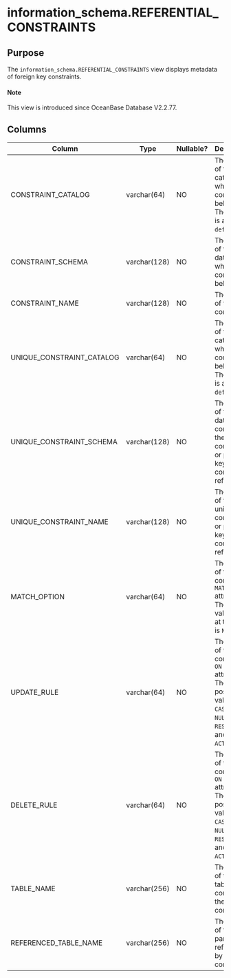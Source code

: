# information_schema.REFERENTIAL_CONSTRAINTS

## Purpose

The `information_schema.REFERENTIAL_CONSTRAINTS` view displays metadata of foreign key constraints.

<main id="notice" type='explain'>
  <h4>Note</h4>
  <p>This view is introduced since OceanBase Database V2.2.77. </p>
</main>

## Columns

| **Column** | **Type** | **Nullable?** | **Description** |
|---------------------------|-----------------------------------------|----------------|--------------------------------------------------------------|
| CONSTRAINT_CATALOG | varchar(64) | NO | The name of the catalog to which the constraint belongs. The value is always `def`. |
| CONSTRAINT_SCHEMA | varchar(128) | NO | The name of the database to which the constraint belongs. |
| CONSTRAINT_NAME | varchar(128) | NO | The name of the constraint. |
| UNIQUE_CONSTRAINT_CATALOG | varchar(64) | NO | The name of the catalog to which the constraint belongs. The value is always `def`. |
| UNIQUE_CONSTRAINT_SCHEMA | varchar(128) | NO | The name of the database containing the unique constraint or primary key that the constraint references. |
| UNIQUE_CONSTRAINT_NAME | varchar(128) | NO | The name of the unique constraint or primary key that the constraint references. |
| MATCH_OPTION | varchar(64) | NO | The value of the constraint `MATCH` attribute.  The only valid value at this time is `NONE`. |
| UPDATE_RULE | varchar(64) | NO | The value of the constraint `ON UPDATE` attribute.  The possible values are `CASCADE`, `SET NULL`, `RESTRICT`, and `NO ACTION`. |
| DELETE_RULE | varchar(64) | NO | The value of the constraint `ON DELETE` attribute.  The possible values are `CASCADE`, `SET NULL`, `RESTRICT`, and `NO ACTION`. |
| TABLE_NAME | varchar(256) | NO | The name of the child table containing the constraint. |
| REFERENCED_TABLE_NAME | varchar(256) | NO | The name of the parent table referenced by the constraint. |
